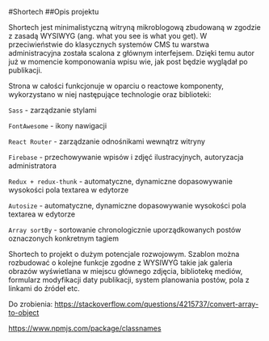 #Shortech
##Opis projektu

Shortech jest minimalistyczną witryną mikroblogową zbudowaną w zgodzie z zasadą WYSIWYG (ang. what you see is what you get). W przeciwieństwie do klasycznych systemów CMS tu warstwa administracyjna została scalona z głównym interfejsem. Dzięki temu autor już w momencie komponowania wpisu wie, jak post będzie wyglądał po publikacji.

Strona w całości funkcjonuje w oparciu o reactowe komponenty, wykorzystano w niej następujące technologie oraz biblioteki:

`Sass` - zarządzanie stylami

`FontAwesome` - ikony nawigacji

`React Router` - zarządzanie odnośnikami wewnątrz witryny

`Firebase` - przechowywanie wpisów i zdjęć ilustracyjnych, autoryzacja administratora

`Redux + redux-thunk` - automatyczne, dynamiczne dopasowywanie wysokości pola textarea w edytorze

`Autosize` - automatyczne, dynamiczne dopasowywanie wysokości pola textarea w edytorze

`Array sortBy` - sortowanie chronologicznie uporządkowanych postów oznaczonych konkretnym tagiem

Shortech to projekt o dużym potencjale rozwojowym. Szablon można rozbudować o kolejne funkcje zgodne z WYSIWYG takie jak galeria obrazów wyświetlana w miejscu głównego zdjęcia, bibliotekę mediów, formularz modyfikacji daty publikacji, system planowania postów, pola z linkami do źródeł etc.

Do zrobienia:
https://stackoverflow.com/questions/4215737/convert-array-to-object

https://www.npmjs.com/package/classnames